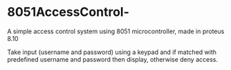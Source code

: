 # 8051AccessControl-

A simple access control system using 8051 microcontroller, made in proteus 8.10

Take input (username and password) using a keypad and if matched with predefined username and password then display, otherwise deny access.
